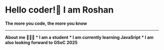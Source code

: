 # Hello coder!👋  I am Roshan
<b> The more you code, the more you know <br>
<hr>
About me 🧑🏽‍🎓
* I am a student
* I am currently learning JavaSript 
* I am also looking forward to GSoC 2025